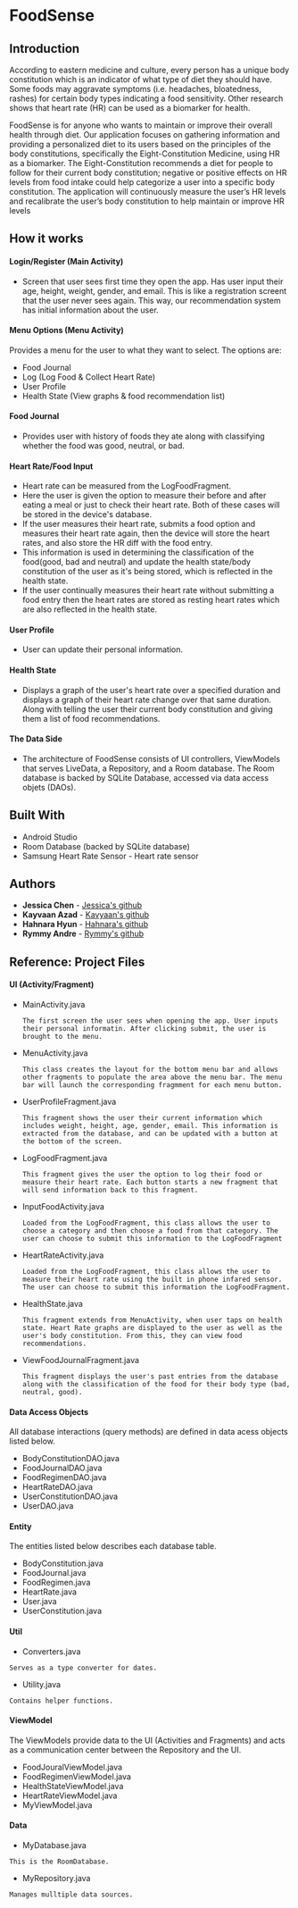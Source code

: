 # FoodSense

## Introduction
According to eastern medicine and culture, every person has a unique body constitution which is an indicator of what type of diet they should have. Some foods may aggravate symptoms (i.e. headaches, bloatedness, rashes) for certain body types indicating a food sensitivity. Other research shows that heart rate (HR) can be used as a biomarker for health. 

FoodSense is for anyone who wants to maintain or improve their overall health through diet. Our application focuses on gathering information and providing a personalized diet to its users based on the principles of the body constitutions, specifically the Eight-Constitution Medicine, using HR as a biomarker. The Eight-Constitution recommends a diet for people to follow for their current body constitution; negative or positive effects on HR levels from food intake could help categorize a user into a specific body constitution. The application will continuously measure the user’s HR levels and recalibrate the user’s body constitution to help maintain or improve HR levels

## How it works

#### Login/Register (Main Activity)
* Screen that user sees first time they open the app. Has user input their age, height, weight, gender, and email. This is like a registration screent that the user never sees again. This way, our recommendation system has initial information about the user.

#### Menu Options (Menu Activity)
Provides a menu for the user to what they want to select. The options are: 
* Food Journal
* Log (Log Food & Collect Heart Rate)
* User Profile
* Health State (View graphs & food recommendation list)

#### Food Journal
* Provides user with history of foods they ate along with classifying whether the food was good, neutral, or bad. 

#### Heart Rate/Food Input

* Heart rate can be measured from the LogFoodFragment. 
* Here the user is given the option to measure their before and after eating a meal or just to check their heart rate. Both of these cases will be stored in the device's database. 
* If the user measures their heart rate, submits a food option and measures their heart rate again, then the device will store the heart rates, and also store the HR diff with the food entry. 
* This information is used in determining the classification of the food(good, bad and neutral) and update the health state/body constitution of the user as it's being stored, which is reflected in the health state. 
* If the user continually measures their heart rate without submitting a food entry then the heart rates are stored as resting heart rates which are also reflected in the health state.


#### User Profile
* User can update their personal information.

#### Health State
* Displays a graph of the user's heart rate over a specified duration and displays a graph of their heart rate change over that same duration. Along with telling the user their current body constitution and giving them a list of food recommendations.

#### The Data Side
* The architecture of FoodSense consists of UI controllers, ViewModels that serves LiveData, a Repository, and a Room database. The Room database is backed by SQLite Database, accessed via data access objets (DAOs).


## Built With

* Android Studio 
* Room Database (backed by SQLite database)
* Samsung Heart Rate Sensor - Heart rate sensor

## Authors

* **Jessica Chen** - [Jessica's github](https://github.com/chenjessica1920)
* **Kayvaan Azad** - [Kavyaan's github](https://github.com/kazad123)
* **Hahnara Hyun** - [Hahnara's github](https://github.com/hahnarahyun)
* **Rymmy Andre** - [Rymmy's github](https://github.com/randre0)


## Reference: Project Files
#### UI (Activity/Fragment)
  * MainActivity.java
    ```
    The first screen the user sees when opening the app. User inputs their personal informatin. After clicking submit, the user is brought to the menu.
    ```
  * MenuActivity.java
    ```
    This class creates the layout for the bottom menu bar and allows other fragments to populate the area above the menu bar. The menu bar will launch the corresponding fragmment for each menu button.
    ```
  * UserProfileFragment.java
    ```
    This fragment shows the user their current information which includes weight, height, age, gender, email. This information is extracted from the database, and can be updated with a button at the bottom of the screen.
    ```
  * LogFoodFragment.java
    ```
    This fragment gives the user the option to log their food or measure their heart rate. Each button starts a new fragment that will send information back to this fragment.
    ```
  * InputFoodActivity.java
    ```
    Loaded from the LogFoodFragment, this class allows the user to choose a category and then choose a food from that category. The user can choose to submit this information to the LogFoodFragment
    ```
  * HeartRateActivity.java
    ```
    Loaded from the LogFoodFragment, this class allows the user to measure their heart rate using the built in phone infared sensor. The user can choose to submit this information the LogFoodFragment.
    ```
  * HealthState.java
    ```
    This fragment extends from MenuActivity, when user taps on health state. Heart Rate graphs are displayed to the user as well as the user's body constitution. From this, they can view food recommendations.
    ```
  * ViewFoodJournalFragment.java
    ```
    This fragment displays the user's past entries from the database along with the classification of the food for their body type (bad, neutral, good). 
    ```
#### Data Access Objects
All database interactions (query methods) are defined in data acess objects listed below.
  * BodyConstitutionDAO.java
  * FoodJournalDAO.java
  * FoodRegimenDAO.java
  * HeartRateDAO.java
  * UserConstitutionDAO.java
  * UserDAO.java

#### Entity
The entities listed below describes each database table.
  * BodyConstitution.java
  * FoodJournal.java
  * FoodRegimen.java
  * HeartRate.java
  * User.java
  * UserConstitution.java

#### Util
* Converters.java
 ```
 Serves as a type converter for dates.
 ````
* Utility.java
 ```
 Contains helper functions.
 ```

#### ViewModel
The ViewModels provide data to the UI (Activities and Fragments) and acts as a communication center between the Repository and the UI. 
  * FoodJouralViewModel.java
  * FoodRegimenViewModel.java
  * HealthStateViewModel.java
  * HeartRateViewModel.java
  * MyViewModel.java

#### Data
* MyDatabase.java
```
This is the RoomDatabase. 
```
* MyRepository.java
```
Manages mulltiple data sources. 
```
